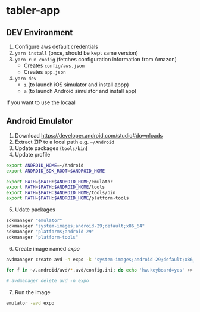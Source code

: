 # tabler-app

## DEV Environment

1. Configure aws default credentials
1. `yarn install` (once, should be kept same version)
1. `yarn run config` (fetches configuration information from Amazon)
    - Creates `config/aws.json`
    - Creates `app.json`
1. `yarn dev`
    - `i` (to launch iOS simulator and install appp)
    - `a` (to launch Android simulator and install app)

If you want to use the locaal

## Android Emulator

1. Download https://developer.android.com/studio#downloads
1. Extract ZIP to a local path e.g. `~/Android`
1. Update packages (`tools/bin`)
1. Update profile

```bash
export ANDROID_HOME=~/Android
export ANDROID_SDK_ROOT=$ANDROID_HOME

export PATH=$PATH:$ANDROID_HOME/emulator
export PATH=$PATH:$ANDROID_HOME/tools
export PATH=$PATH:$ANDROID_HOME/tools/bin
export PATH=$PATH:$ANDROID_HOME/platform-tools
```

5. Udate packages

```bash
sdkmanager "emulator"
sdkmanager "system-images;android-29;default;x86_64"
sdkmanager "platforms;android-29"
sdkmanager "platform-tools"
```

6. Create image named *expo*

```bash
avdmanager create avd -n expo -k "system-images;android-29;default;x86_64" -g "default" --device pixel

for f in ~/.android/avd/*.avd/config.ini; do echo 'hw.keyboard=yes' >> "$f"; done

# avdmanager delete avd -n expo
```

7. Run the image

```bash
emulator -avd expo
```
